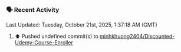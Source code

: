 ### 🗣 Recent Activity

<!--RECENT_ACTIVITY:last_update-->
Last Updated: Tuesday, October 21st, 2025, 1:37:18 AM (GMT)
<!--RECENT_ACTIVITY:last_update_end-->
<!--RECENT_ACTIVITY:start-->
1. ⬆️ Pushed undefined commit(s) to [minhkhuong2404/Discounted-Udemy-Course-Enroller](https://github.com/minhkhuong2404/Discounted-Udemy-Course-Enroller)<br>
<!--RECENT_ACTIVITY:end-->
